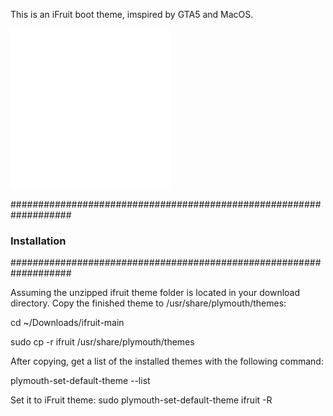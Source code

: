 This is an iFruit boot theme, imspired by GTA5 and MacOS.

![Alt text](ifruit.png)

###################################################################
###                       Installation                          ###
###################################################################

Assuming the unzipped ifruit theme folder is located in your download directory.
Copy the finished theme to /usr/share/plymouth/themes:

cd ~/Downloads/ifruit-main

sudo cp -r ifruit /usr/share/plymouth/themes

After copying, get a list of the installed themes with the following command:

plymouth-set-default-theme --list

Set it to iFruit theme:
sudo plymouth-set-default-theme ifruit -R
